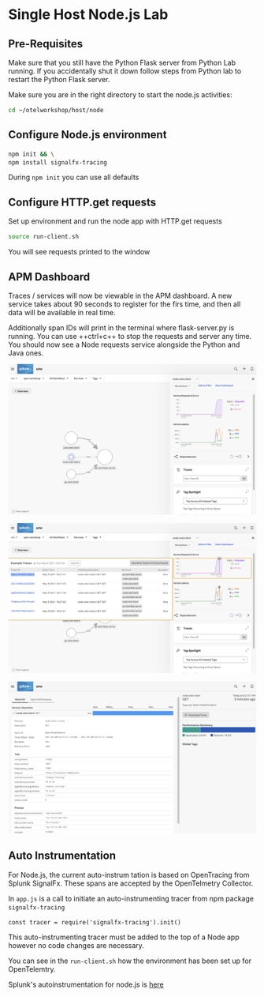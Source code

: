 # Single Host Node.js Lab

## Pre-Requisites

Make sure that you still have the Python Flask server from Python Lab running. If you accidentally shut it down follow steps from Python lab to restart the Python Flask server.

Make sure you are in the right directory to start the node.js activities:  

```bash
cd ~/otelworkshop/host/node
```

## Configure Node.js environment

```bash
npm init && \
npm install signalfx-tracing
```

During `npm init` you can use all defaults

## Configure HTTP.get requests

Set up environment and run the node app with HTTP.get requests

```bash
source run-client.sh
```

You will see requests printed to the window

## APM Dashboard

Traces / services will now be viewable in the APM dashboard. A new service takes about 90 seconds to register for the firs time, and then all data will be available in real time.

Additionally span IDs will print in the terminal where flask-server.py is running. You can use ++ctrl+c++ to stop the requests and server any time. You should now see a Node requests service alongside the Python and Java ones.  

![Node](../../images/14-node.png)

![Node Traces](../../images/15-nodetraces.png)

![Node Spans](../../images/16-nodespans.png)

## Auto Instrumentation

For Node.js, the current auto-instrum
tation is based on OpenTracing from Splunk SignalFx. These spans are accepted by the OpenTelmetry Collector.

In `app.js` is a call to initiate an auto-instrumenting tracer from npm package `signalfx-tracing`

```nodejs
const tracer = require('signalfx-tracing').init()
```

This auto-instrumenting tracer must be added to the top of a Node app however no code changes are necessary.  

You can see in the `run-client.sh` how the environment has been set up for OpenTelemtry.

Splunk's autoinstrumentation for node.js is [here](https://github.com/signalfx/signalfx-nodejs-tracing)
